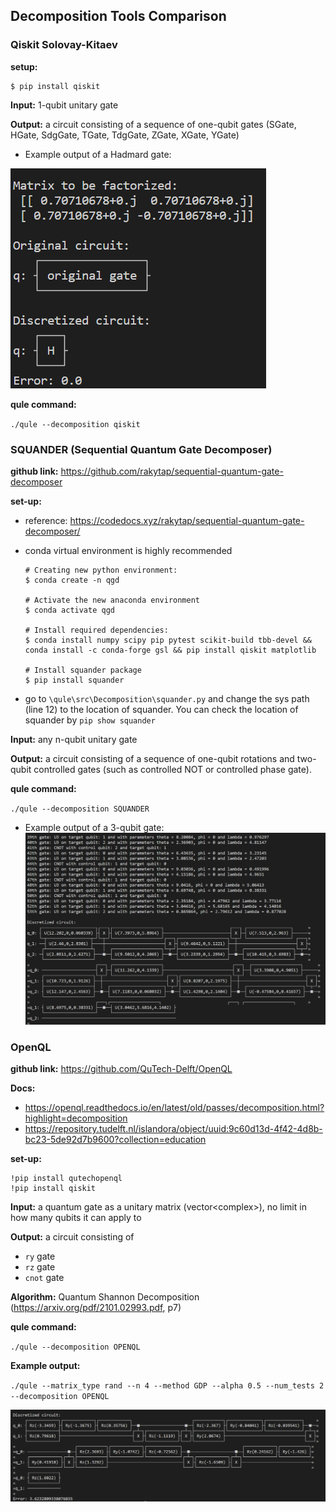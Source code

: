 ## Decomposition Tools Comparison



### Qiskit Solovay-Kitaev 

**setup:**

```shell
$ pip install qiskit
```

**Input:** 1-qubit unitary gate

**Output:** a circuit consisting of a sequence of one-qubit gates (SGate, HGate, SdgGate, TGate, TdgGate, ZGate, XGate, YGate)

- Example output of a Hadmard gate:

![image-20230321110615660](sk_example)

**qule command:** 

`./qule --decomposition qiskit`



### SQUANDER (Sequential Quantum Gate Decomposer)

**github link:** https://github.com/rakytap/sequential-quantum-gate-decomposer

**set-up:** 

- reference: https://codedocs.xyz/rakytap/sequential-quantum-gate-decomposer/

- conda virtual environment is highly recommended

  ```shell
  # Creating new python environment:
  $ conda create -n qgd
  
  # Activate the new anaconda environment
  $ conda activate qgd
  
  # Install required dependencies:
  $ conda install numpy scipy pip pytest scikit-build tbb-devel && conda install -c conda-forge gsl && pip install qiskit matplotlib
  
  # Install squander package
  $ pip install squander
  ```

- go to `\qule\src\Decomposition\squander.py` and change the sys path (line 12) to the location of squander. You can check the location of squander by `pip show squander`

  

**Input:** any n-qubit unitary gate

**Output:** a circuit consisting of a sequence of one-qubit rotations and two-qubit controlled gates (such as controlled NOT or controlled phase gate).

**qule command:** 

`./qule --decomposition SQUANDER`

- Example output of a 3-qubit gate:![image-20230321104947734](squander_example)



### OpenQL

**github link:** https://github.com/QuTech-Delft/OpenQL

**Docs:** 

- https://openql.readthedocs.io/en/latest/old/passes/decomposition.html?highlight=decomposition
- https://repository.tudelft.nl/islandora/object/uuid:9c60d13d-4f42-4d8b-bc23-5de92d7b9600?collection=education

**set-up:** 

```shell
!pip install qutechopenql 
!pip install qiskit
```

**Input:** a quantum gate as a unitary matrix (vector<complex<double>>), no limit in how many qubits it can apply to

**Output:** a circuit consisting of

- `ry` gate
- `rz` gate
- `cnot` gate

**Algorithm:** Quantum Shannon Decomposition (https://arxiv.org/pdf/2101.02993.pdf, p7)

**qule command:** 

`./qule --decomposition OPENQL`

**Example output:**

`./qule --matrix_type rand --n 4 --method GDP --alpha 0.5 --num_tests 2 --decomposition OPENQL`

![image-20230404025355341](openql_example.png)




